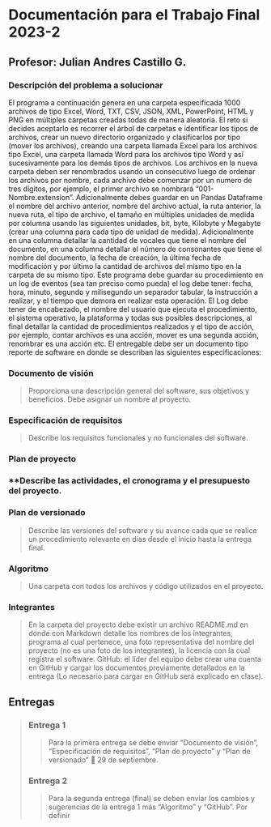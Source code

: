 # **Documentación para el Trabajo Final 2023-2**
## **Profesor: Julian Andres Castillo G.**
### **Descripción del problema a solucionar**

El programa a continuación genera en una carpeta especificada 1000 archivos de tipo Excel, Word, TXT, CSV, JSON, XML, PowerPoint, HTML y PNG en múltiples carpetas creadas todas de manera aleatoria. El reto si decides aceptarlo es recorrer el árbol de carpetas e identificar los tipos de archivos, crear un nuevo directorio organizado y clasificarlos por tipo (mover los archivos), creando una carpeta llamada Excel para los archivos tipo Excel, una carpeta llamada Word para los archivos tipo Word y así sucesivamente para los demás tipos de archivos. Los archivos en la nueva carpeta deben ser renombrados usando un consecutivo luego de ordenar los archivos por nombre, cada archivo debe comenzar por un numero de tres dígitos, por ejemplo, el primer archivo se nombrará “001-Nombre.extension”. Adicionalmente debes guardar en un Pandas Dataframe el nombre del archivo anterior, nombre del archivo actual, la ruta anterior, la nueva ruta, el tipo de archivo, el tamaño en múltiples unidades de medida por columna usando las siguientes unidades, bit, byte, Kilobyte y Megabyte (crear una columna para cada tipo de unidad de medida). Adicionalmente en una columna detallar la cantidad de vocales que tiene el nombre del documento, en una columna detallar el número de consonantes que tiene el nombre del documento, la fecha de creación, la última fecha de modificación y por último la cantidad de archivos del mismo tipo en la carpeta de su mismo tipo. Este programa debe guardar su procedimiento en un log de eventos (sea tan preciso como pueda) el log debe tener: fecha, hora, minuto, segundo y milisegundo un separador tabular, la instrucción a realizar, y el tiempo que demora en realizar esta operación. El Log debe tener de encabezado, el nombre del usuario que ejecuta el procedimiento, el sistema operativo, la plataforma y todas sus posibles descripciones, al final detallar la cantidad de procedimientos realizados y el tipo de acción, por ejemplo, contar archivos es una acción, mover es una segunda acción, renombrar es una acción etc.
El entregable debe ser un documento tipo reporte de software en donde se describan las siguientes especificaciones:

### **Documento de visión**
> Proporciona una descripción general del software, sus objetivos y beneficios. Debe asignar un nombre al proyecto.
### **Especificación de requisitos**
> Describe los requisitos funcionales y no funcionales del software.
### **Plan de proyecto**
### **Describe las actividades, el cronograma y el presupuesto del proyecto.
### **Plan de versionado**
> Describe las versiones del software y su avance cada que se realice un procedimiento relevante en días desde el inicio hasta la entrega final.
### **Algoritmo**
> Una carpeta con todos los archivos y código utilizados en el proyecto.
### **Integrantes**
> En la carpeta del proyecto debe existir un archivo README.md en donde con Markdown detalle los nombres de los integrantes, programa al cual pertenece, una foto representativa del nombre del proyecto (no es una foto de los integrantes), la licencia con la cual registra el software.
GitHub: el líder del equipo debe crear una cuenta en GitHub y cargar los documentos previamente detallados en la entrega (Lo necesario para cargar en GitHub será explicado en clase).
## **Entregas**
>### **Entrega 1**
>> Para la primera entrega se debe enviar “Documento de visión”, “Especificación de requisitos”, “Plan de proyecto” y “Plan de versionado”  29 de septiembre.
>### **Entrega 2**
>> Para la segunda entrega (final) se deben enviar los cambios y sugerencias de la entrega 1 más “Algoritmo” y “GitHub”. Por definir
